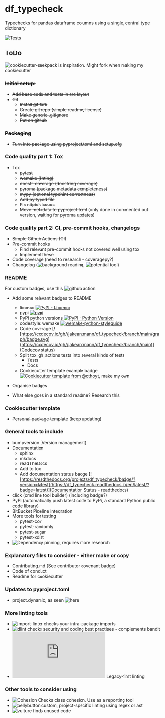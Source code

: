 # df_typecheck

Typechecks for pandas dataframe columns using a single, central type dictionary

![Tests](https://github.com/jakeantmann/df_typecheck/actions/workflows/tests.yml/badge.svg)

## ToDo

![cookiecutter-snekpack](https://github.com/cthoyt/cookiecutter-snekpack) is inspiration. Might fork when making my cookiecutter

### ~~Initial setup:~~

- ~~Add base code and tests in src layout~~
- ~~Git~~
  - ~~Install git fork~~
  - ~~Create git repo (simple readme, license)~~
  - ~~Make generic .gitignore~~
  - ~~Put on github~~

### ~~Packaging~~

- ~~Turn into package using pyproject.toml and setup.cfg~~

### Code quality part 1: Tox

- Tox
  - ~~pytest~~
  - ~~wemake (linting)~~
  - ~~docstr-coverage (docstring coverage)~~
  - ~~pyroma (package metadata completeness)~~
  - ~~mypy (optional typehint correctness)~~
  - ~~Add py.typed file~~
  - ~~Fix nitpick issues~~
  - ~~Move metadata to pyproject.toml~~ (only done in commented out version, waiting for pyroma updates)

### Code quality part 2: CI, pre-commit hooks, changelogs

- ~~Simple Github Actions (CI)~~
- Pre-commit hooks
  - Find relevant pre-commit hooks not covered well using tox
  - Implement these
- Code coverage (need to research - coveragepy?)
- Changelog (![background reading](https://keepachangelog.com/en/1.0.0/), ![potential tool](https://github.com/pawamoy/git-changelog))

### README

For custom badges, use this ![github action](https://github.com/marketplace/actions/dynamic-badges)

- Add some relevant badges to README
  - license [![PyPI - License](https://github.com//jakeantmann/df_typecheck/blob/main/LICENSE)](https://img.shields.io/pypi/l/df_typecheck)
  - pypi [![pypi](https://pypi.org/project/df_typecheck.svg)](https://img.shields.io/pypi/v/df_typecheck)
  - PyPi python versions [![PyPI - Python Version](https://pypi.org/project/df_typecheck)](https://img.shields.io/pypi/pyversions/df_typecheck)
  - codestyle: wemake
    [![wemake-python-styleguide](https://img.shields.io/badge/style-wemake-000000.svg)](https://github.com/wemake-services/wemake-python-styleguide)
  - Code coverage [![https://codecov.io/gh//jakeantmann/df_typecheck/branch/main/graph/badge.svg](https://codecov.io/gh//jakeantmann/df_typecheck/branch/main)](Codecov status)
  - Split tox_gh_actions tests into several kinds of tests
    - Tests
    - Docs
  - Cookiecutter template example badge [![Cookiecutter template from @cthoyt](https://github.com/cthoyt/cookiecutter-python-package)](https://img.shields.io/badge/Cookiecutter-snekpack-blue), make my own

- Organise badges
- What else goes in a standard readme? Research this

### Cookiecutter template

- ~~Personal package template~~ (keep updating)

### General tools to include

- bumpversion (Version management)
- Documentation
  - sphinx
  - mkdocs
  - readTheDocs
  - Add to tox
  - Add documentation status badge [![https://readthedocs.org/projects/df_typecheck/badge/?version=latest](https://df_typecheck.readthedocs.io/en/latest/?badge=latest)](Documentation Status - readthedocs)
- click (cmd line tool builder) (including badge?)
- PyPi (automatically push latest code to PyPi, a standard Python public code library)
- BitBucket Pipeline integration
- More tools for testing
  - pytest-cov
  - pytest-randomly
  - pytest-sugar
  - pytest-xdist
- ![Dependency pinning](https://hynek.me/articles/python-app-deps-2018/), requires more research

### Explanatory files to consider -  either make or copy

- Contributing.md (See contributor covenant badge)
- Code of conduct
- Readme for cookiecutter

### Updates to pyproject.toml

- project.dynamic, as seen ![here](https://github.com/pawamoy/git-changelog/blob/master/pyproject.toml)

### More linting tools

- ![import-linter](https://import-linter.readthedocs.io/en/stable/) checks your intra-package imports
- ![dlint](https://github.com/dlint-py/dlint) checks security and coding best practises - complements bandit
- ![Flakehell](https://wemake-python-stylegui.de/en/0.16.0/pages/usage/integrations/flakehell.html) Legacy-first linting

### Other tools to consider using

- ![Cohesion](https://github.com/mschwager/cohesion) Checks class cohesion. Use as a reporting tool
- ![bellybutton](https://github.com/hchasestevens/bellybutton) custom, project-specific linting using regex or ast
- ![vulture](https://github.com/jendrikseipp/vulture) finds unused code

